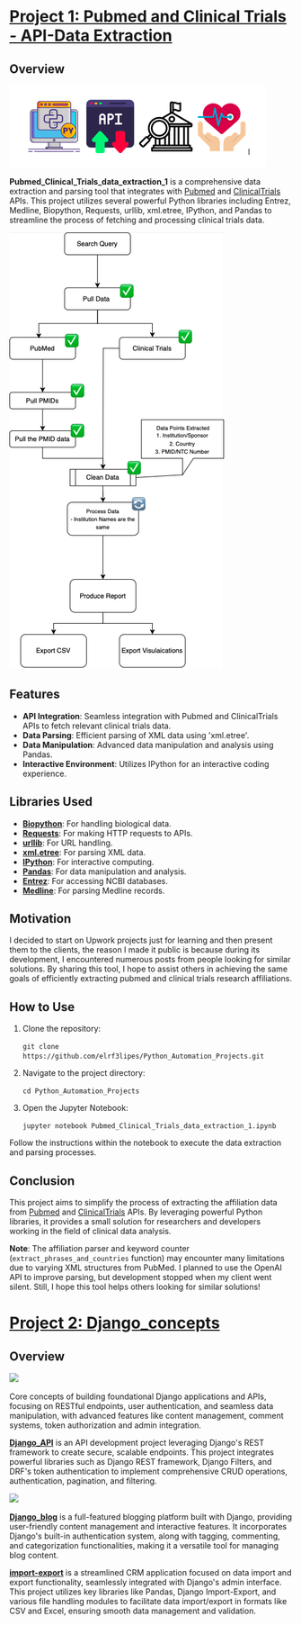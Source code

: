 
# [Project 1: Pubmed and Clinical Trials - API-Data Extraction](https://github.com/elrf3lipes/Python_Automation_Projects/blob/master/Pubmed_Clinical_Trials_data_extraction_1.ipynb)

## Overview
![](images/project_1.png)

**Pubmed_Clinical_Trials_data_extraction_1** is a comprehensive data extraction and parsing tool that integrates with [Pubmed](https://www.ncbi.nlm.nih.gov/home/develop/api/) and [ClinicalTrials](https://clinicaltrials.gov/data-api/api) APIs. This project utilizes several powerful Python libraries including Entrez, Medline, Biopython, Requests, urllib, xml.etree, IPython, and Pandas to streamline the process of fetching and processing clinical trials data.

![](images/image.png)

## Features

- **API Integration**: Seamless integration with Pubmed and ClinicalTrials APIs to fetch relevant clinical trials data.
- **Data Parsing**: Efficient parsing of XML data using 'xml.etree'.
- **Data Manipulation**: Advanced data manipulation and analysis using Pandas.
- **Interactive Environment**: Utilizes IPython for an interactive coding experience.

## Libraries Used

- **[Biopython](https://biopython.org/)**: For handling biological data.
- **[Requests](https://pypi.org/project/requests/)**: For making HTTP requests to APIs.
- **[urllib](https://docs.python.org/3/library/urllib.html)**: For URL handling.
- **[xml.etree](https://docs.python.org/3/library/xml.etree.elementtree.html)**: For parsing XML data.
- **[IPython](https://ipython.readthedocs.io/en/stable/)**: For interactive computing.
- **[Pandas](https://pypi.org/project/pandas/)**: For data manipulation and analysis.
- **[Entrez](https://biopython.org/docs/1.75/api/Bio.Entrez.html)**: For accessing NCBI databases.
- **[Medline](https://biopython.org/docs/1.75/api/Bio.Medline.html)**: For parsing Medline records.

## Motivation

I decided to start on Upwork projects just for learning and then present them to the clients, the reason I made it public is because during its development, I encountered numerous posts from people looking for similar solutions. By sharing this tool, I hope to assist others in achieving the same goals of efficiently extracting pubmed and clinical trials research affiliations.

## How to Use

1. Clone the repository:
   
   ```git clone https://github.com/elrf3lipes/Python_Automation_Projects.git```

3. Navigate to the project directory:

   ```cd Python_Automation_Projects```

5. Open the Jupyter Notebook:

   ```jupyter notebook Pubmed_Clinical_Trials_data_extraction_1.ipynb```

Follow the instructions within the notebook to execute the data extraction and parsing processes.

## Conclusion

This project aims to simplify the process of extracting the affiliation data from [Pubmed](https://pubmed.ncbi.nlm.nih.gov/) and [ClinicalTrials](https://clinicaltrials.gov/) APIs. By leveraging powerful Python libraries, it provides a small solution for researchers and developers working in the field of clinical data analysis.

**Note**: The affiliation parser and keyword counter (`extract_phrases_and_countries` function) may encounter many limitations due to varying XML structures from PubMed. I planned to use the OpenAI API to improve parsing, but development stopped when my client went silent. Still, I hope this tool helps others looking for similar solutions!


# [Project 2: Django_concepts](https://github.com/elrf3lipes/Django_concepts)

## Overview
![](images/project_2.png)

Core concepts of building foundational Django applications and APIs, focusing on RESTful endpoints, user authentication, and seamless data manipulation, with advanced features like content management, comment systems, token authorization and admin integration.

**[Django_API](https://github.com/elrf3lipes/Django_concepts/tree/main/Django_API)** is an API development project leveraging Django's REST framework to create secure, scalable endpoints. This project integrates powerful libraries such as Django REST framework, Django Filters, and DRF's token authentication to implement comprehensive CRUD operations, authentication, pagination, and filtering.

![](images/testing_api.png)

**[Django_blog](https://github.com/elrf3lipes/Django_concepts/tree/main/Django_blog)** is a full-featured blogging platform built with Django, providing user-friendly content management and interactive features. It incorporates Django's built-in authentication system, along with tagging, commenting, and categorization functionalities, making it a versatile tool for managing blog content.

**[import-export](https://github.com/elrf3lipes/Django_concepts/tree/main/import-export)** is a streamlined CRM application focused on data import and export functionality, seamlessly integrated with Django's admin interface. This project utilizes key libraries like Pandas, Django Import-Export, and various file handling modules to facilitate data import/export in formats like CSV and Excel, ensuring smooth data management and validation.

